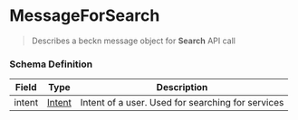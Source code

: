 MessageForSearch
=======

>Describes a beckn message object for **Search** API call

### Schema Definition


|**Field**|**Type**|**Description**|
|---------|--------|---------------|
|intent|  [Intent](/Core/01_Transaction%20Layer%20Specification/Latest/Schema%20Reference/intent)|Intent of a user. Used for searching for services